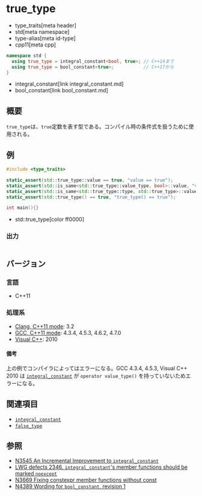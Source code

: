 # true_type
* type_traits[meta header]
* std[meta namespace]
* type-alias[meta id-type]
* cpp11[meta cpp]

```cpp
namespace std {
  using true_type = integral_constant<bool, true>; // C++14まで
  using true_type = bool_constant<true>;           // C++17から
}
```
* integral_constant[link integral_constant.md]
* bool_constant[link bool_constant.md]

## 概要
`true_type`は、`true`定数を表す型である。コンパイル時の条件式を扱うために使用される。


## 例
```cpp example
#include <type_traits>

static_assert(std::true_type::value == true, "value == true");
static_assert(std::is_same<std::true_type::value_type, bool>::value, "value_type == bool");
static_assert(std::is_same<std::true_type::type, std::true_type>::value, "type == true_type");
static_assert(std::true_type() == true, "true_type() == true");

int main(){}
```
* std::true_type[color ff0000]

### 出力
```
```

## バージョン
### 言語
- C++11

### 処理系
- [Clang, C++11 mode](/implementation.md#clang): 3.2
- [GCC, C++11 mode](/implementation.md#gcc): 4.3.4, 4.5.3, 4.6.2, 4.7.0
- [Visual C++](/implementation.md#visual_cpp): 2010

#### 備考
上の例でコンパイラによってはエラーになる。GCC 4.3.4, 4.5.3, Visual C++ 2010 は [`integral_constant`](integral_constant.md) が `operator value_type()` を持っていないためエラーになる。


## 関連項目
- [`integral_constant`](integral_constant.md)
- [`false_type`](false_type.md)


## 参照
- [N3545 An Incremental Improvement to `integral_constant`](http://www.open-std.org/jtc1/sc22/wg21/docs/papers/2013/n3545.pdf)
- [LWG defects 2346. `integral_constant`'s member functions should be marked `noexcept`](http://www.open-std.org/jtc1/sc22/wg21/docs/lwg-defects.html#2346)
- [N3669 Fixing constexpr member functions without const](http://www.open-std.org/jtc1/sc22/wg21/docs/papers/2013/n3669.pdf)
- [N4389 Wording for `bool_constant`, revision 1](http://www.open-std.org/jtc1/sc22/wg21/docs/papers/2015/n4389.html)
